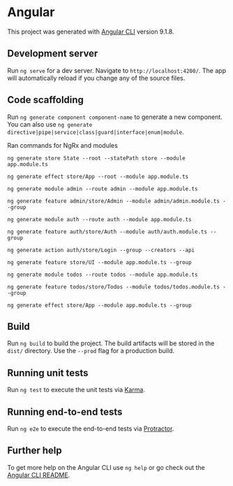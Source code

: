 # Angular

This project was generated with [Angular CLI](https://github.com/angular/angular-cli) version 9.1.8.

## Development server

Run `ng serve` for a dev server. Navigate to `http://localhost:4200/`. The app will automatically reload if you change any of the source files.

## Code scaffolding

Run `ng generate component component-name` to generate a new component. You can also use `ng generate directive|pipe|service|class|guard|interface|enum|module`.

Ran commands for NgRx and modules

`ng generate store State --root --statePath store --module app.module.ts`

`ng generate effect store/App --root --module app.module.ts`

`ng generate module admin --route admin --module app.module.ts`

`ng generate feature admin/store/Admin --module admin/admin.module.ts --group`

`ng generate module auth --route auth --module app.module.ts`

`ng generate feature auth/store/Auth --module auth/auth.module.ts --group`

`ng generate action auth/store/Login --group --creators --api`

`ng generate feature store/UI --module app.module.ts --group`

`ng generate module todos --route todos --module app.module.ts`

`ng generate feature todos/store/Todos --module todos/todos.module.ts --group`

`ng generate effect store/App --module app.module.ts --group`

## Build

Run `ng build` to build the project. The build artifacts will be stored in the `dist/` directory. Use the `--prod` flag for a production build.

## Running unit tests

Run `ng test` to execute the unit tests via [Karma](https://karma-runner.github.io).

## Running end-to-end tests

Run `ng e2e` to execute the end-to-end tests via [Protractor](http://www.protractortest.org/).

## Further help

To get more help on the Angular CLI use `ng help` or go check out the [Angular CLI README](https://github.com/angular/angular-cli/blob/master/README.md).
